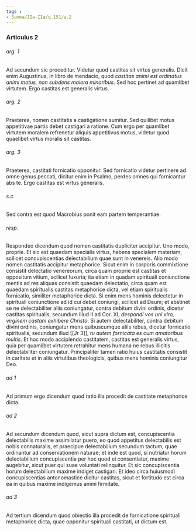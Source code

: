 ```yaml
---
tags : 
- Summa/IIa-IIæ/q.151/a.2
---
```


### Articulus 2

###### arg. 1
Ad secundum sic proceditur. Videtur quod castitas sit virtus generalis. Dicit enim Augustinus, in libro de mendacio, quod *castitas animi est ordinatus animi motus, non subdens maiora minoribus*. Sed hoc pertinet ad quamlibet virtutem. Ergo castitas est generalis virtus.

###### arg. 2
Praeterea, nomen castitatis a castigatione sumitur. Sed quilibet motus appetitivae partis debet castigari a ratione. Cum ergo per quamlibet virtutem moralem refrenetur aliquis appetitivus motus, videtur quod quaelibet virtus moralis sit castitas.

###### arg. 3
Praeterea, castitati fornicatio opponitur. Sed fornicatio videtur pertinere ad omne genus peccati, dicitur enim in Psalmo, perdes omnes qui fornicantur abs te. Ergo castitas est virtus generalis.

###### s.c.
Sed contra est quod Macrobius ponit eam partem temperantiae.

###### resp.
Respondeo dicendum quod nomen castitatis dupliciter accipitur. Uno modo, proprie. Et sic est quaedam specialis virtus, habens specialem materiam, scilicet concupiscentias delectabilium quae sunt in venereis. Alio modo nomen castitatis accipitur metaphorice. Sicut enim in corporis commixtione consistit delectatio venereorum, circa quam proprie est castitas et oppositum vitium, scilicet luxuria; ita etiam in quadam spirituali coniunctione mentis ad res aliquas consistit quaedam delectatio, circa quam est quaedam spiritualis castitas metaphorice dicta, vel etiam spiritualis fornicatio, similiter metaphorice dicta. Si enim mens hominis delectetur in spirituali coniunctione ad id cui debet coniungi, scilicet ad Deum; et abstinet se ne delectabiliter aliis coniungatur, contra debitum divini ordinis, dicetur castitas spiritualis, secundum illud II ad Cor. XI, *despondi vos uni viro, virginem castam exhibere Christo*. Si autem delectabiliter, contra debitum divini ordinis, coniungatur mens quibuscumque aliis rebus, dicetur fornicatio spiritualis, secundum illud [[Jr 3]], *tu autem fornicata es cum amatoribus multis*. Et hoc modo accipiendo castitatem, castitas est generalis virtus, quia per quamlibet virtutem retrahitur mens humana ne rebus illicitis delectabiliter coniungatur. Principaliter tamen ratio huius castitatis consistit in caritate et in aliis virtutibus theologicis, quibus mens hominis coniungitur Deo.

###### ad 1
Ad primum ergo dicendum quod ratio illa procedit de castitate metaphorice dicta.

###### ad 2
Ad secundum dicendum quod, sicut supra dictum est, concupiscentia delectabilis maxime assimilatur puero, eo quod appetitus delectabilis est nobis connaturalis, et praecipue delectabilium secundum tactum, quae ordinantur ad conservationem naturae; et inde est quod, si nutriatur horum delectabilium concupiscentia per hoc quod ei consentiatur, maxime augebitur, sicut puer qui suae voluntati relinquitur. Et sic concupiscentia horum delectabilium maxime indiget castigari. Et ideo circa huiusmodi concupiscentias antonomastice dicitur castitas, sicut et fortitudo est circa ea in quibus maxime indigemus animi firmitate.

###### ad 3
Ad tertium dicendum quod obiectio illa procedit de fornicatione spirituali metaphorice dicta, quae opponitur spirituali castitati, ut dictum est.

